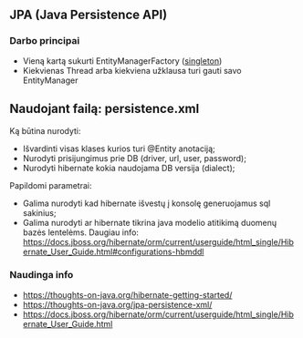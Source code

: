 ## JPA (Java Persistence API)

### Darbo principai

- Vieną kartą sukurti EntityManagerFactory ([singleton](https://www.baeldung.com/java-singleton))
- Kiekvienas Thread arba kiekviena užklausa turi gauti savo EntityManager

## Naudojant failą: persistence.xml

Ką būtina nurodyti:

- Išvardinti visas klases kurios turi @Entity anotaciją;
- Nurodyti prisijungimus prie DB (driver, url, user, password);
- Nurodyti hibernate kokia naudojama DB versija (dialect);

Papildomi parametrai:

- Galima nurodyti kad hibernate išvestų į konsolę generuojamus sql sakinius;
- Galima nurodyti ar hibernate tikrina java modelio atitikimą duomenų bazės lentelėms.
  Daugiau info: https://docs.jboss.org/hibernate/orm/current/userguide/html_single/Hibernate_User_Guide.html#configurations-hbmddl

### Naudinga info

- https://thoughts-on-java.org/hibernate-getting-started/
- https://thoughts-on-java.org/jpa-persistence-xml/
- https://docs.jboss.org/hibernate/orm/current/userguide/html_single/Hibernate_User_Guide.html